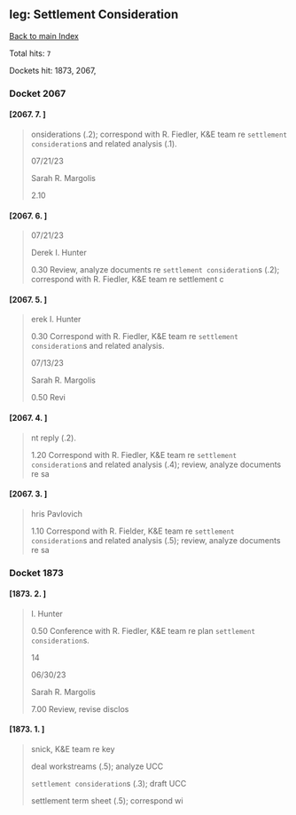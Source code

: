 
## leg: Settlement Consideration

[Back to main Index](README.md)

Total hits: `7`

Dockets hit: 1873, 2067, 

### Docket 2067

#### [2067. 7. ]
> onsiderations \(.2\); correspond with R. Fiedler, K&E team re `settlement consideration`s and related analysis \(.1\).
> 
> 07/21/23
> 
> Sarah R. Margolis
> 
> 2.10

#### [2067. 6. ]
> 
> 
> 07/21/23
> 
> Derek I. Hunter
> 
> 0.30 Review, analyze documents re `settlement consideration`s \(.2\); correspond with R. Fiedler, K&E team re settlement c

#### [2067. 5. ]
> erek I. Hunter
> 
> 0.30 Correspond with R. Fiedler, K&E team re `settlement consideration`s and related analysis.
> 
> 07/13/23
> 
> Sarah R. Margolis
> 
> 0.50 Revi

#### [2067. 4. ]
> nt reply \(.2\).
> 
> 1.20 Correspond with R. Fiedler, K&E team re `settlement consideration`s and related analysis \(.4\); review, analyze documents re sa

#### [2067. 3. ]
> hris Pavlovich
> 
> 1.10 Correspond with R. Fielder, K&E team re `settlement consideration`s and related analysis \(.5\); review, analyze documents re sa

### Docket 1873

#### [1873. 2. ]
> I. Hunter
> 
> 0.50 Conference with R. Fiedler, K&E team re plan `settlement consideration`s.
> 
> 14
> 
> 06/30/23
> 
> Sarah R. Margolis
> 
> 7.00 Review, revise disclos

#### [1873. 1. ]
> snick, K&E team re key 
> 
> deal workstreams \(.5\); analyze UCC 
> 
> `settlement consideration`s \(.3\); draft UCC 
> 
> settlement term sheet \(.5\); correspond wi
